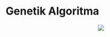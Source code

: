 # Genetik Algoritma

<div align="center" style="pointer-events:none">
    <img src="https://user-images.githubusercontent.com/54884571/148621209-89974e7a-3073-499b-bb08-575ebb99bae5.png"/>
</div>
